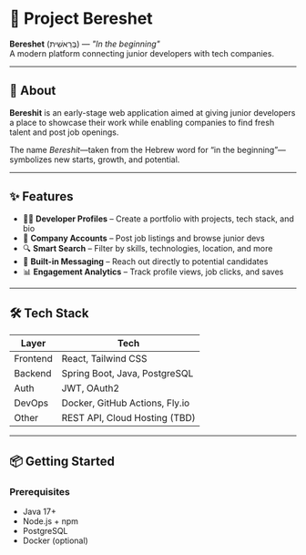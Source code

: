 # 🌱 Project Bereshet

**Bereshet** (בְּרֵאשִׁית) — *"In the beginning"*  
A modern platform connecting junior developers with tech companies.

---

## 🚀 About

**Bereshit** is an early-stage web application aimed at giving junior developers a place to showcase their work while enabling companies to find fresh talent and post job openings.

The name *Bereshit*—taken from the Hebrew word for “in the beginning”—symbolizes new starts, growth, and potential.

---

## ✨ Features

- 🧑‍💻 **Developer Profiles** – Create a portfolio with projects, tech stack, and bio  
- 🏢 **Company Accounts** – Post job listings and browse junior devs  
- 🔍 **Smart Search** – Filter by skills, technologies, location, and more  
- 💬 **Built-in Messaging** – Reach out directly to potential candidates  
- 📊 **Engagement Analytics** – Track profile views, job clicks, and saves  

---

## 🛠 Tech Stack

| Layer       | Tech                                   |
|-------------|----------------------------------------|
| Frontend    | React, Tailwind CSS                    |
| Backend     | Spring Boot, Java, PostgreSQL          |
| Auth        | JWT, OAuth2                            |
| DevOps      | Docker, GitHub Actions, Fly.io         |
| Other       | REST API, Cloud Hosting (TBD)          |

---

## 📦 Getting Started

### Prerequisites

- Java 17+
- Node.js + npm
- PostgreSQL
- Docker (optional)

